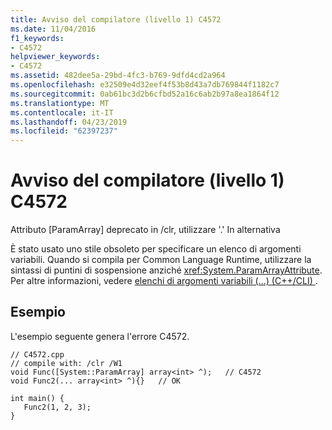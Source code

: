 ```yaml
---
title: Avviso del compilatore (livello 1) C4572
ms.date: 11/04/2016
f1_keywords:
- C4572
helpviewer_keywords:
- C4572
ms.assetid: 482dee5a-29bd-4fc3-b769-9dfd4cd2a964
ms.openlocfilehash: e32509e4d32eef4f53b8d43a7db769844f1182c7
ms.sourcegitcommit: 0ab61bc3d2b6cfbd52a16c6ab2b97a8ea1864f12
ms.translationtype: MT
ms.contentlocale: it-IT
ms.lasthandoff: 04/23/2019
ms.locfileid: "62397237"
---
```

# <a name="compiler-warning-level-1-c4572"></a>Avviso del compilatore (livello 1) C4572

Attributo [ParamArray] deprecato in /clr, utilizzare '.' In alternativa

È stato usato uno stile obsoleto per specificare un elenco di argomenti variabili. Quando si compila per Common Language Runtime, utilizzare la sintassi di puntini di sospensione anziché <xref:System.ParamArrayAttribute>. Per altre informazioni, vedere [elenchi di argomenti variabili (...) (C++/CLI) ](../../extensions/variable-argument-lists-dot-dot-dot-cpp-cli.md).

## <a name="example"></a>Esempio

L'esempio seguente genera l'errore C4572.

```
// C4572.cpp
// compile with: /clr /W1
void Func([System::ParamArray] array<int> ^);   // C4572
void Func2(... array<int> ^){}   // OK

int main() {
   Func2(1, 2, 3);
}
```